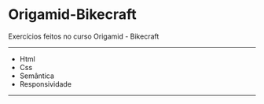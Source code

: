 # Origamid-Bikecraft

<p>Exercícios feitos no curso Origamid - Bikecraft</p>

<hr>

<ul> 
<li> Html </li>
<li> Css  </li>
<li> Semântica </li>
<li> Responsividade </li>
</ul>

<hr>
